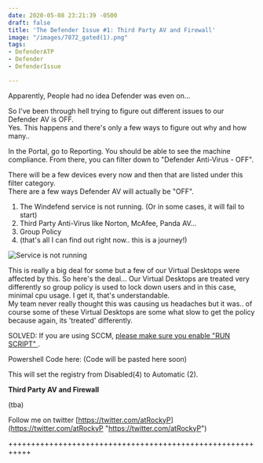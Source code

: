 ```yaml
---
date: 2020-05-08 23:21:39 -0500
draft: false
title: 'The Defender Issue #1: Third Party AV and Firewall'
image: "/images/7872_gated(1).png"
tags:
- DefenderATP
- Defender
- DefenderIssue

---
```


Apparently, People had no idea Defender was even on...

So I've been through hell trying to figure out different issues to our Defender AV is OFF.  
Yes. This happens and there's only a few ways to figure out why and how many..

In the Portal, go to Reporting. You should be able to see the machine compliance. From there, you can filter down to "Defender Anti-Virus - OFF".

There will be a few devices every now and then that are listed under this filter category.  
There are a few ways Defender AV will actually be "OFF".

1. The Windefend service is not running. (Or in some cases, it will fail to start)
2. Third Party Anti-Virus like Norton, McAfee, Panda AV...
3. Group Policy
4. (that's all I can find out right now.. this is a journey!)

![](https://rockyknows.netlify.app/images/dHZQq.png "Service is not running")

This is really a big deal for some but a few of our Virtual Desktops were affected by this. So here's the deal... Our Virtual Desktops are treated very differently so group policy is used to lock down users and in this case, minimal cpu usage. I get it, that's understandable.  
My team never really thought this was causing us headaches but it was.. of course some of these Virtual Desktops are some what slow to get the policy because again, its 'treated' differently.

SOLVED: If you are using SCCM, [please make sure you enable "RUN SCRIPT" ](https://docs.microsoft.com/en-us/configmgr/apps/deploy-use/create-deploy-scripts).

Powershell Code here: (Code will be pasted here soon)

This will set the registry from Disabled(4) to Automatic (2).

**Third Party AV and Firewall**

(tba)

Follow me on twitter [https://twitter.com/atRockyP](https://twitter.com/atRockyP "https://twitter.com/atRockyP")

\+++++++++++++++++++++++++++++++++++++++++++++++++++++++++++
